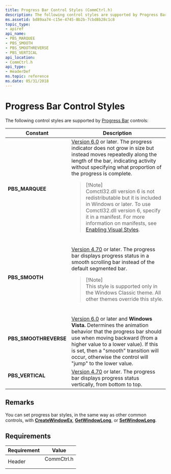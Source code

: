 ```yaml
---
title: Progress Bar Control Styles (CommCtrl.h)
description: The following control styles are supported by Progress Bar controls
ms.assetid: bd89aa74-c15e-4745-8b2b-7cbd8b28c1c8
topic_type:
- apiref
api_name:
- PBS_MARQUEE
- PBS_SMOOTH
- PBS_SMOOTHREVERSE
- PBS_VERTICAL
api_location:
- CommCtrl.h
api_type:
- HeaderDef
ms.topic: reference
ms.date: 05/31/2018
---
```


# Progress Bar Control Styles

The following control styles are supported by [Progress Bar](progress-bar-control.md) controls:




| Constant | Description | 
|----------|-------------|
| <span id="PBS_MARQUEE"></span><span id="pbs_marquee"></span><dl><dt><strong>PBS_MARQUEE</strong></dt></dl> | <a href="common-control-versions.md">Version 6.0</a> or later. The progress indicator does not grow in size but instead moves repeatedly along the length of the bar, indicating activity without specifying what proportion of the progress is complete. <br /><blockquote>[!Note]<br />Comctl32.dll version 6 is not redistributable but it is included in Windows or later. To use Comctl32.dll version 6, specify it in a manifest. For more information on manifests, see <a href="cookbook-overview.md">Enabling Visual Styles</a>.</blockquote><br /> | 
| <span id="PBS_SMOOTH"></span><span id="pbs_smooth"></span><dl><dt><strong>PBS_SMOOTH</strong></dt></dl> | <a href="common-control-versions.md">Version 4.70</a> or later. The progress bar displays progress status in a smooth scrolling bar instead of the default segmented bar. <br /><blockquote>[!Note]<br />This style is supported only in the Windows Classic theme. All other themes override this style.</blockquote><br /> | 
| <span id="PBS_SMOOTHREVERSE"></span><span id="pbs_smoothreverse"></span><dl><dt><strong>PBS_SMOOTHREVERSE</strong></dt></dl> | <a href="common-control-versions.md">Version 6.0</a> or later and <strong>Windows Vista.</strong> Determines the animation behavior that the progress bar should use when moving backward (from a higher value to a lower value). If this is set, then a "smooth" transition will occur, otherwise the control will "jump" to the lower value.<br /> | 
| <span id="PBS_VERTICAL"></span><span id="pbs_vertical"></span><dl><dt><strong>PBS_VERTICAL</strong></dt></dl> | <a href="common-control-versions.md">Version 4.70</a> or later. The progress bar displays progress status vertically, from bottom to top.<br /> | 




## Remarks

You can set progress bar styles, in the same way as other common controls, with [**CreateWindowEx**](/windows/desktop/api/winuser/nf-winuser-createwindowexa), [**GetWindowLong**](/windows/desktop/api/winuser/nf-winuser-getwindowlonga), or [**SetWindowLong**](/windows/desktop/api/winuser/nf-winuser-setwindowlonga).

## Requirements



| Requirement | Value |
|-------------------|---------------------------------------------------------------------------------------|
| Header<br/> | <dl> <dt>CommCtrl.h</dt> </dl> |



 

